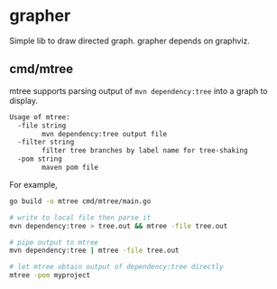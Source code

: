 # grapher

Simple lib to draw directed graph. grapher depends on graphviz.

## cmd/mtree

mtree supports parsing output of `mvn dependency:tree` into a graph to display.

```sh
Usage of mtree:
  -file string
        mvn dependency:tree output file
  -filter string
        filter tree branches by label name for tree-shaking
  -pom string
        maven pom file
```

For example,

```sh
go build -o mtree cmd/mtree/main.go

# write to local file then parse it
mvn dependency:tree > tree.out && mtree -file tree.out

# pipe output to mtree
mvn dependency:tree | mtree -file tree.out

# let mtree obtain output of dependency:tree directly
mtree -pom myproject
```